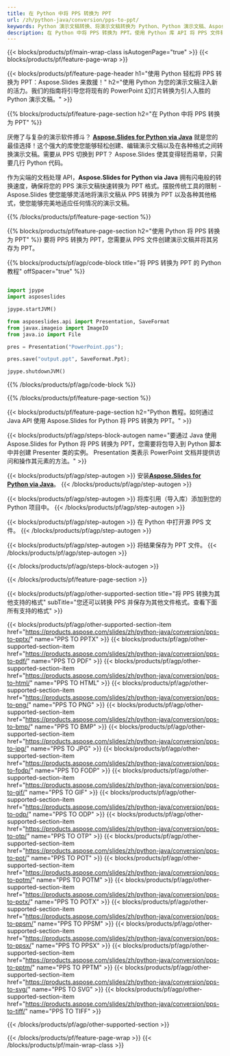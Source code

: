 ```yaml
---
title: 在 Python 中将 PPS 转换为 PPT
url: /zh/python-java/conversion/pps-to-ppt/
keywords: Python 演示文稿转换、将演示文稿转换为 Python、Python 演示文稿、Aspose.Slides Python、PPS 到 PPT 转换、Python 演示文稿库
description: 在 Python 中将 PPS 转换为 PPT。使用 Python 库 API 将 PPS 文件转换为 PPT
---
```


{{< blocks/products/pf/main-wrap-class isAutogenPage="true" >}}
{{< blocks/products/pf/feature-page-wrap >}}

{{< blocks/products/pf/feature-page-header h1="使用 Python 轻松将 PPS 转换为 PPT：Aspose.Slides 来救援！" h2="使用 Python 为您的演示文稿注入新的活力。我们的指南将引导您将现有的 PowerPoint 幻灯片转换为引人入胜的 Python 演示文稿。" >}}

{{% blocks/products/pf/feature-page-section h2="在 Python 中将 PPS 转换为 PPT" %}}

厌倦了与复杂的演示软件搏斗？ [**Aspose.Slides for Python via Java**](https://products.aspose.com/slides/zh/python-java/) 就是您的最佳选择！这个强大的库使您能够轻松创建、编辑演示文稿以及在各种格式之间转换演示文稿。需要从 PPS 切换到 PPT？ Aspose.Slides 使其变得轻而易举，只需要几行 Python 代码。

作为尖端的文档处理 API，**Aspose.Slides for Python via Java** 拥有闪电般的转换速度，确保将您的 PPS 演示文稿快速转换为 PPT 格式。摆脱传统工具的限制 - Aspose.Slides 使您能够灵活地将演示文稿从 PPS 转换为 PPT 以及各种其他格式，使您能够完美地适应任何情况的演示文稿。

{{% /blocks/products/pf/feature-page-section %}}

{{% blocks/products/pf/feature-page-section  h2="使用 Python 将 PPS 转换为 PPT" %}}
要将 PPS 转换为 PPT，您需要从 PPS 文件创建演示文稿并将其另存为 PPT。

{{% blocks/products/pf/agp/code-block title="将 PPS 转换为 PPT 的 Python 教程" offSpacer="true" %}}

```python

import jpype
import asposeslides

jpype.startJVM()

from asposeslides.api import Presentation, SaveFormat
from javax.imageio import ImageIO
from java.io import File

pres = Presentation("PowerPoint.pps");

pres.save("output.ppt", SaveFormat.Ppt);

jpype.shutdownJVM()
```


{{% /blocks/products/pf/agp/code-block %}}

{{% /blocks/products/pf/feature-page-section %}}

{{< blocks/products/pf/feature-page-section  h2="Python 教程。如何通过 Java API 使用 Aspose.Slides for Python 将 PPS 转换为 PPT。" >}}

{{< blocks/products/pf/agp/steps-block-autogen name="要通过 Java 使用 Aspose.Slides for Python 将 PPS 转换为 PPT，您需要将包导入到 Python 脚本中并创建 Presenter 类的实例。 Presentation 类表示 PowerPoint 文档并提供访问和操作其元素的方法。" >}}

{{< blocks/products/pf/agp/step-autogen >}}
安装[**Aspose.Slides for Python via Java**](https://products.aspose.com/slides/zh/python-java/)。
{{< /blocks/products/pf/agp/step-autogen >}}

{{< blocks/products/pf/agp/step-autogen >}}
将库引用（导入库）添加到您的 Python 项目中。
{{< /blocks/products/pf/agp/step-autogen >}}

{{< blocks/products/pf/agp/step-autogen >}}
在 Python 中打开源 PPS 文件。
{{< /blocks/products/pf/agp/step-autogen >}}

{{< blocks/products/pf/agp/step-autogen >}}
将结果保存为 PPT 文件。
{{< /blocks/products/pf/agp/step-autogen >}}

{{< /blocks/products/pf/agp/steps-block-autogen >}}

{{< /blocks/products/pf/feature-page-section >}}

{{< blocks/products/pf/agp/other-supported-section title="将 PPS 转换为其他支持的格式" subTitle="您还可以转换 PPS 并保存为其他文件格式。查看下面所有支持的格式" >}}

{{< blocks/products/pf/agp/other-supported-section-item href="https://products.aspose.com/slides/zh/python-java/conversion/pps-to-pptx/" name="PPS TO PPTX" >}}
{{< blocks/products/pf/agp/other-supported-section-item href="https://products.aspose.com/slides/zh/python-java/conversion/pps-to-pdf/" name="PPS TO PDF" >}}
{{< blocks/products/pf/agp/other-supported-section-item href="https://products.aspose.com/slides/zh/python-java/conversion/pps-to-html/" name="PPS TO HTML" >}}
{{< blocks/products/pf/agp/other-supported-section-item href="https://products.aspose.com/slides/zh/python-java/conversion/pps-to-png/" name="PPS TO PNG" >}}
{{< blocks/products/pf/agp/other-supported-section-item href="https://products.aspose.com/slides/zh/python-java/conversion/pps-to-bmp/" name="PPS TO BMP" >}}
{{< blocks/products/pf/agp/other-supported-section-item href="https://products.aspose.com/slides/zh/python-java/conversion/pps-to-jpg/" name="PPS TO JPG" >}}
{{< blocks/products/pf/agp/other-supported-section-item href="https://products.aspose.com/slides/zh/python-java/conversion/pps-to-fodp/" name="PPS TO FODP" >}}
{{< blocks/products/pf/agp/other-supported-section-item href="https://products.aspose.com/slides/zh/python-java/conversion/pps-to-gif/" name="PPS TO GIF" >}}
{{< blocks/products/pf/agp/other-supported-section-item href="https://products.aspose.com/slides/zh/python-java/conversion/pps-to-odp/" name="PPS TO ODP" >}}
{{< blocks/products/pf/agp/other-supported-section-item href="https://products.aspose.com/slides/zh/python-java/conversion/pps-to-otp/" name="PPS TO OTP" >}}
{{< blocks/products/pf/agp/other-supported-section-item href="https://products.aspose.com/slides/zh/python-java/conversion/pps-to-pot/" name="PPS TO POT" >}}
{{< blocks/products/pf/agp/other-supported-section-item href="https://products.aspose.com/slides/zh/python-java/conversion/pps-to-potm/" name="PPS TO POTM" >}}
{{< blocks/products/pf/agp/other-supported-section-item href="https://products.aspose.com/slides/zh/python-java/conversion/pps-to-potx/" name="PPS TO POTX" >}}
{{< blocks/products/pf/agp/other-supported-section-item href="https://products.aspose.com/slides/zh/python-java/conversion/pps-to-ppsm/" name="PPS TO PPSM" >}}
{{< blocks/products/pf/agp/other-supported-section-item href="https://products.aspose.com/slides/zh/python-java/conversion/pps-to-ppsx/" name="PPS TO PPSX" >}}
{{< blocks/products/pf/agp/other-supported-section-item href="https://products.aspose.com/slides/zh/python-java/conversion/pps-to-pptm/" name="PPS TO PPTM" >}}
{{< blocks/products/pf/agp/other-supported-section-item href="https://products.aspose.com/slides/zh/python-java/conversion/pps-to-svg/" name="PPS TO SVG" >}}
{{< blocks/products/pf/agp/other-supported-section-item href="https://products.aspose.com/slides/zh/python-java/conversion/pps-to-tiff/" name="PPS TO TIFF" >}}


{{< /blocks/products/pf/agp/other-supported-section >}}

{{< /blocks/products/pf/feature-page-wrap >}}
{{< /blocks/products/pf/main-wrap-class >}}